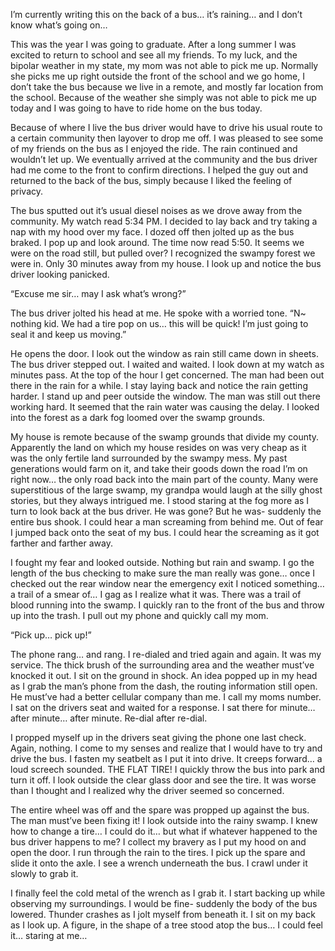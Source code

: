 I’m currently writing this on the back of a bus… it’s raining… and I don’t know what’s going on… 

This was the year I was going to graduate. After a long summer I was excited to return to school and see all my friends. To my luck, and the bipolar weather in my state, my mom was not able to pick me up. Normally she picks me up right outside the front of the school and we go home, I don’t take the bus because we live in a remote, and mostly far location from the school. Because of the weather she simply was not able to pick me up today and I was going to have to ride home on the bus today.

Because of where I live the bus driver would have to drive his usual route to a certain community then layover to drop me off. I was pleased to see some of my friends on the bus as I enjoyed the ride. The rain continued and wouldn’t let up. We eventually arrived at the community and the bus driver had me come to the front to confirm directions. I helped the guy out and returned to the back of the bus, simply because I liked the feeling of privacy.

The bus sputted out it’s usual diesel noises as we drove away from the community. My watch read 5:34 PM. I decided to lay back and try taking a nap with my hood over my face. I dozed off then jolted up as the bus braked. I pop up and look around. The time now read 5:50. It seems we were on the road still, but pulled over? I recognized the swampy forest we were in. Only 30 minutes away from my house. I look up and notice the bus driver looking panicked.

“Excuse me sir… may I ask what’s wrong?”

The bus driver jolted his head at me. He spoke with a worried tone. “N~ nothing kid. We had a tire pop on us… this will be quick! I’m just going to seal it and keep us moving.”

He opens the door. I look out the window as rain still came down in sheets. The bus driver stepped out. I waited and waited. I look down at my watch as minutes pass. At the top of the hour I get concerned. The man had been out there in the rain for a while. I stay laying back and notice the rain getting harder. I stand up and peer outside the window. The man was still out there working hard. It seemed that the rain water was causing the delay. I looked into the forest as a dark fog loomed over the swamp grounds. 

My house is remote because of the swamp grounds that divide my county. Apparently the land on which my house resides on was very cheap as it was the only fertile land surrounded by the swampy mess. My past generations would farm on it, and take their goods down the road I’m on right now… the only road back into the main part of the county. Many were superstitious of the large swamp, my grandpa would laugh at the silly ghost stories, but they always intrigued me. I stood staring at the fog more as I turn to look back at the bus driver. He was gone? But he was- suddenly the entire bus shook. I could hear a man screaming from behind me. Out of fear I jumped back onto the seat of my bus. I could hear the screaming as it got farther and farther away.

I fought my fear and looked outside. Nothing but rain and swamp. I go the length of the bus checking to make sure the man really was gone… once I checked out the rear window near the emergency exit I noticed something… a trail of a smear of… I gag as I realize what it was. There was a trail of blood running into the swamp. I quickly ran to the front of the bus and throw up into the trash. I pull out my phone and quickly call my mom. 

“Pick up… pick up!”

The phone rang… and rang. I re-dialed and tried again and again. It was my service. The thick brush of the surrounding area and the weather must’ve knocked it out. I sit on the ground in shock. An idea popped up in my head as I grab the man’s phone from the dash, the routing information still open. He must’ve had a better cellular company than me. I call my moms number. I sat on the drivers seat and waited for a response. I sat there for minute… after minute… after minute. Re-dial after re-dial.

I propped myself up in the drivers seat giving the phone one last check. Again, nothing. I come to my senses and realize that I would have to try and drive the bus. I fasten my seatbelt as I put it into drive. It creeps forward… a loud screech sounded. THE FLAT TIRE! I quickly throw the bus into park and turn it off. I look outside the clear glass door and see the tire. It was worse than I thought and I realized why the driver seemed so concerned.

The entire wheel was off and the spare was propped up against the bus. The man must’ve been fixing it! I look outside into the rainy swamp. I knew how to change a tire… I could do it… but what if whatever happened to the bus driver happens to me? I collect my bravery as I put my hood on and open the door. I run through the rain to the tires. I pick up the spare and slide it onto the axle. I see a wrench underneath the bus. I crawl under it slowly to grab it.

I finally feel the cold metal of the wrench as I grab it. I start backing up while observing my surroundings. I would be fine- suddenly the body of the bus lowered. Thunder crashes as I jolt myself from beneath it. I sit on my back as I look up. A figure, in the shape of a tree stood atop the bus… I could feel it… staring at me…